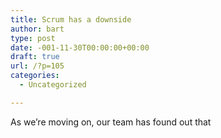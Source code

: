 ```yaml
---
title: Scrum has a downside
author: bart
type: post
date: -001-11-30T00:00:00+00:00
draft: true
url: /?p=105
categories:
  - Uncategorized

---
```

As we&#8217;re moving on, our team has found out that
